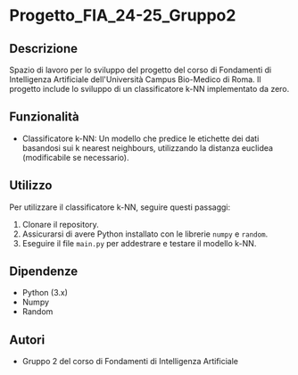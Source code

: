 # Progetto_FIA_24-25_Gruppo2

## Descrizione
Spazio di lavoro per lo sviluppo del progetto del corso di Fondamenti di Intelligenza Artificiale dell'Università Campus Bio-Medico di Roma. Il progetto include lo sviluppo di un classificatore k-NN implementato da zero.

## Funzionalità
- Classificatore k-NN: Un modello che predice le etichette dei dati basandosi sui k nearest neighbours, utilizzando la distanza euclidea (modificabile se necessario).

## Utilizzo
Per utilizzare il classificatore k-NN, seguire questi passaggi:
1. Clonare il repository.
2. Assicurarsi di avere Python installato con le librerie `numpy` e `random`.
3. Eseguire il file `main.py` per addestrare e testare il modello k-NN.

## Dipendenze
- Python (3.x)
- Numpy
- Random

## Autori
- Gruppo 2 del corso di Fondamenti di Intelligenza Artificiale
